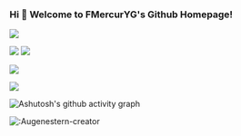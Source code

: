 ### Hi 🎉 Welcome to FMercurYG's Github Homepage!
<img src="https://readme-typing-svg.herokuapp.com/?lines=Welcome,%20visitor!;Hello%20Github%20World!&font=Roboto" />
<p>
<img src="https://img.shields.io/static/v1?label=Program&message=Python&color=blue"/>
<a href="https://space.bilibili.com/1513364019"><img src="https://img.shields.io/static/v1?label=Video&message=Bilibili&color=cyan"/></a>
</p>

![](https://github-readme-stats.vercel.app/api?username=FMercurYG&show_icons=true&theme=dark&count_private=true)

![](https://stats.justsong.cn/api/bilibili/?id=4132286&theme=dark)

![Ashutosh's github activity graph](https://github-readme-activity-graph.cyclic.app/graph?username=FMercurYG&theme=react-dark)

![:Augenestern-creator](https://count.getloli.com/get/@:FMercurYG?theme=gelbooru-h)
